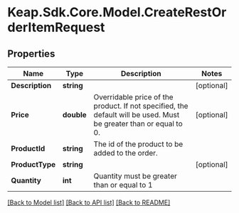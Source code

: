 # Keap.Sdk.Core.Model.CreateRestOrderItemRequest

## Properties

Name | Type | Description | Notes
------------ | ------------- | ------------- | -------------
**Description** | **string** |  | [optional] 
**Price** | **double** | Overridable price of the product. If not specified, the default will be used. Must be greater than or equal to 0. | [optional] 
**ProductId** | **string** | The id of the product to be added to the order. | 
**ProductType** | **string** |  | [optional] 
**Quantity** | **int** | Quantity must be greater than or equal to 1 | 

[[Back to Model list]](../README.md#documentation-for-models) [[Back to API list]](../README.md#documentation-for-api-endpoints) [[Back to README]](../README.md)

